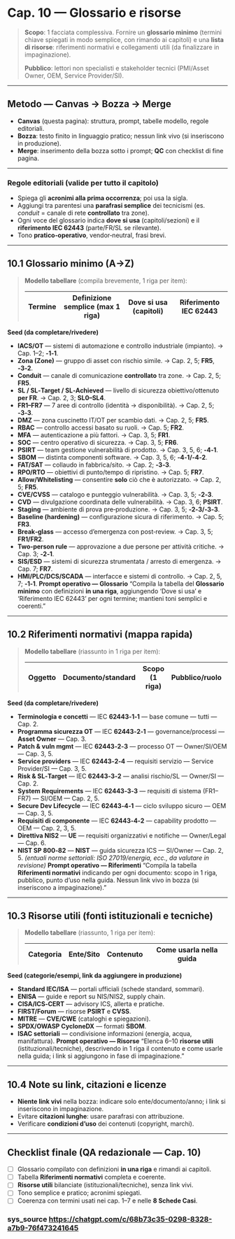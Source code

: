 # Cap. 10 — Glossario e risorse
> **Scopo**: 1 facciata complessiva. Fornire un **glossario minimo** (termini chiave spiegati in modo semplice, con rimando ai capitoli) e una **lista di risorse**: riferimenti normativi e collegamenti utili (da finalizzare in impaginazione).
> 
> **Pubblico**: lettori non specialisti e stakeholder tecnici (PMI/Asset Owner, OEM, Service Provider/SI).
--- 
## Metodo — **Canvas → Bozza → Merge**
* **Canvas** (questa pagina): struttura, prompt, tabelle modello, regole editoriali.
* **Bozza**: testo finito in linguaggio pratico; nessun link vivo (si inseriscono in produzione).
* **Merge**: inserimento della bozza sotto i prompt; **QC** con checklist di fine pagina.
--- 
### Regole editoriali (valide per tutto il capitolo)
* Spiega gli **acronimi alla prima occorrenza**; poi usa la sigla.
* Aggiungi tra parentesi una **parafrasi semplice** dei tecnicismi (es. *conduit* = canale di rete **controllato** tra zone).
* Ogni voce del glossario indica **dove si usa** (capitoli/sezioni) e il **riferimento IEC 62443** (parte/FR/SL se rilevante).
* Tono **pratico‑operativo**, vendor‑neutral, frasi brevi.
--- 
## 10.1 Glossario minimo (A→Z)
> **Modello tabellare** (compila brevemente, 1 riga per item):
> 
> | Termine | Definizione semplice (max 1 riga) | Dove si usa (capitoli) | Riferimento IEC 62443 |
> | ------- | --------------------------------- | ---------------------- | --------------------- |
**Seed (da completare/rivedere)**
* **IACS/OT** — sistemi di automazione e controllo industriale (impianto).  → Cap. 1–2; **‑1‑1**.
* **Zona (Zone)** — gruppo di asset con rischio simile.  → Cap. 2, 5; **FR5**, **‑3‑2**.
* **Conduit** — canale di comunicazione **controllato** tra zone.  → Cap. 2, 5; **FR5**.
* **SL / SL‑Target / SL‑Achieved** — livello di sicurezza obiettivo/ottenuto **per FR**.  → Cap. 2, 3; **SL0–SL4**.
* **FR1–FR7** — 7 aree di controllo (identità → disponibilità).  → Cap. 2, 5; **‑3‑3**.
* **DMZ** — zona cuscinetto IT/OT per scambio dati.  → Cap. 2, 5; **FR5**.
* **RBAC** — controllo accessi basato su ruoli.  → Cap. 5; **FR2**.
* **MFA** — autenticazione a più fattori.  → Cap. 3, 5; **FR1**.
* **SOC** — centro operativo di sicurezza.  → Cap. 3, 5; **FR6**.
* **PSIRT** — team gestione vulnerabilità di prodotto.  → Cap. 3, 5, 6; **‑4‑1**.
* **SBOM** — distinta componenti software.  → Cap. 3, 5, 6; **‑4‑1/‑4‑2**.
* **FAT/SAT** — collaudo in fabbrica/sito.  → Cap. 2; **‑3‑3**.
* **RPO/RTO** — obiettivi di punto/tempo di ripristino.  → Cap. 5; **FR7**.
* **Allow/Whitelisting** — consentire **solo** ciò che è autorizzato.  → Cap. 2, 5; **FR5**.
* **CVE/CVSS** — catalogo e punteggio vulnerabilità.  → Cap. 3, 5; **‑2‑3**.
* **CVD** — divulgazione coordinata delle vulnerabilità.  → Cap. 3, 6; **PSIRT**.
* **Staging** — ambiente di prova pre‑produzione.  → Cap. 3, 5; **‑2‑3/‑3‑3**.
* **Baseline (hardening)** — configurazione sicura di riferimento.  → Cap. 5; **FR3**.
* **Break‑glass** — accesso d’emergenza con post‑review.  → Cap. 3, 5; **FR1/FR2**.
* **Two‑person rule** — approvazione a due persone per attività critiche.  → Cap. 3; **‑2‑1**.
* **SIS/ESD** — sistemi di sicurezza strumentata / arresto di emergenza.  → Cap. 7; **FR7**.
* **HMI/PLC/DCS/SCADA** — interfacce e sistemi di controllo.  → Cap. 2, 5, 7; **‑1‑1**.
**Prompt operativo — Glossario**
“Compila la tabella del **Glossario minimo** con definizioni **in una riga**, aggiungendo ‘Dove si usa’ e ‘Riferimento IEC 62443’ per ogni termine; mantieni toni semplici e coerenti.”
--- 
## 10.2 Riferimenti normativi (mappa rapida)
> **Modello tabellare** (riassunto in 1 riga per item):
> 
> | Oggetto | Documento/standard | Scopo (1 riga) | Pubblico/ruolo | Uso nella guida |
> | ------- | ------------------ | -------------- | -------------- | --------------- |
**Seed (da completare/rivedere)**
* **Terminologia e concetti** — IEC **62443‑1‑1** — base comune — tutti — Cap. 2.
* **Programma sicurezza OT** — IEC **62443‑2‑1** — governance/processi — **Asset Owner** — Cap. 3.
* **Patch & vuln mgmt** — IEC **62443‑2‑3** — processo OT — Owner/SI/OEM — Cap. 3, 5.
* **Service providers** — IEC **62443‑2‑4** — requisiti servizio — Service Provider/SI — Cap. 3, 5.
* **Risk & SL‑Target** — IEC **62443‑3‑2** — analisi rischio/SL — Owner/SI — Cap. 2.
* **System Requirements** — IEC **62443‑3‑3** — requisiti di sistema (FR1–FR7) — SI/OEM — Cap. 2, 5.
* **Secure Dev Lifecycle** — IEC **62443‑4‑1** — ciclo sviluppo sicuro — OEM — Cap. 3, 5.
* **Requisiti di componente** — IEC **62443‑4‑2** — capability prodotto — OEM — Cap. 2, 3, 5.
* **Direttiva NIS2** — **UE** — requisiti organizzativi e notifiche — Owner/Legal — Cap. 6.
* **NIST SP 800‑82** — **NIST** — guida sicurezza ICS — SI/Owner — Cap. 2, 5.
    *(entuali norme settoriali: ISO 27019/energia, ecc., da valutare in revisione)*
**Prompt operativo — Riferimenti**
“Compila la tabella **Riferimenti normativi** indicando per ogni documento: scopo in 1 riga, pubblico, punto d’uso nella guida. Nessun link vivo in bozza (si inseriscono a impaginazione).”
--- 
## 10.3 Risorse utili (fonti istituzionali e tecniche)
> **Modello tabellare** (riassunto, 1 riga per item):
> 
> | Categoria | Ente/Sito | Contenuto | Come usarla nella guida |
> | --------- | --------- | --------- | ----------------------- |
**Seed (categorie/esempi, link da aggiungere in produzione)**
* **Standard IEC/ISA** — portali ufficiali (schede standard, sommari).
* **ENISA** — guide e report su NIS/NIS2, supply chain.
* **CISA/ICS‑CERT** — advisory ICS, allerta e pratiche.
* **FIRST/Forum** — risorse **PSIRT** e **CVSS**.
* **MITRE** — **CVE/CWE** (cataloghi e spiegazioni).
* **SPDX/OWASP CycloneDX** — formati **SBOM**.
* **ISAC settoriali** — condivisione informazioni (energia, acqua, manifattura).
**Prompt operativo — Risorse**
“Elenca 6–10 **risorse utili** (istituzionali/tecniche), descrivendo in 1 riga il contenuto e come usarle nella guida; i link si aggiungono in fase di impaginazione.”
--- 
## 10.4 Note su link, citazioni e licenze
* **Niente link vivi** nella bozza: indicare solo ente/documento/anno; i link si inseriscono in impaginazione.
* Evitare **citazioni lunghe**: usare parafrasi con attribuzione.
* Verificare **condizioni d’uso** dei contenuti (copyright, marchi).
--- 
## Checklist finale (QA redazionale — Cap. 10)
* [ ] Glossario compilato con definizioni **in una riga** e rimandi ai capitoli.
* [ ] Tabella **Riferimenti normativi** completa e coerente.
* [ ] **Risorse utili** bilanciate (istituzionali/tecniche), senza link vivi.
* [ ] Tono semplice e pratico; acronimi spiegati.
* [ ] Coerenza con termini usati nei cap. 1–7 e nelle **8 Schede Casi**.
### sys_source https://chatgpt.com/c/68b73c35-0298-8328-a7b9-76f473241645